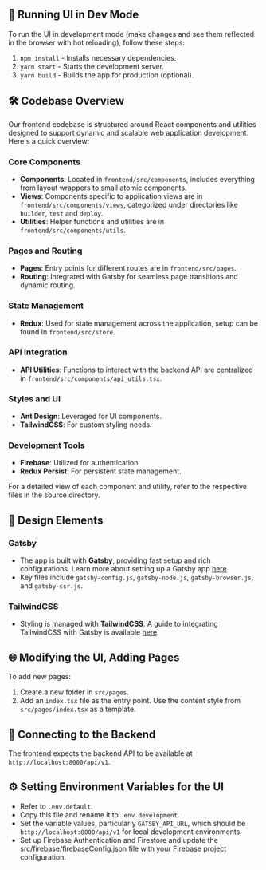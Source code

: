 ## 🚀 Running UI in Dev Mode

To run the UI in development mode (make changes and see them reflected in the browser with hot reloading), follow these steps:

1. `npm install` - Installs necessary dependencies.
2. `yarn start` - Starts the development server.
3. `yarn build` - Builds the app for production (optional).

## 🛠️ Codebase Overview

Our frontend codebase is structured around React components and utilities designed to support dynamic and scalable web application development. Here's a quick overview:

### Core Components
- **Components**: Located in `frontend/src/components`, includes everything from layout wrappers to small atomic components.
- **Views**: Components specific to application views are in `frontend/src/components/views`, categorized under directories like `builder`, `test` and `deploy`.
- **Utilities**: Helper functions and utilities are in `frontend/src/components/utils`.

### Pages and Routing
- **Pages**: Entry points for different routes are in `frontend/src/pages`.
- **Routing**: Integrated with Gatsby for seamless page transitions and dynamic routing.

### State Management
- **Redux**: Used for state management across the application, setup can be found in `frontend/src/store`.

### API Integration
- **API Utilities**: Functions to interact with the backend API are centralized in `frontend/src/components/api_utils.tsx`.

### Styles and UI
- **Ant Design**: Leveraged for UI components.
- **TailwindCSS**: For custom styling needs.

### Development Tools
- **Firebase**: Utilized for authentication.
- **Redux Persist**: For persistent state management.

For a detailed view of each component and utility, refer to the respective files in the source directory.

## 🎨 Design Elements

### Gatsby
- The app is built with **Gatsby**, providing fast setup and rich configurations. Learn more about setting up a Gatsby app [here](https://www.gatsbyjs.com/docs/quick-start/).
- Key files include `gatsby-config.js`, `gatsby-node.js`, `gatsby-browser.js`, and `gatsby-ssr.js`.

### TailwindCSS
- Styling is managed with **TailwindCSS**. A guide to integrating TailwindCSS with Gatsby is available [here](https://tailwindcss.com/docs/guides/gatsby).

## 🌐 Modifying the UI, Adding Pages

To add new pages:
1. Create a new folder in `src/pages`.
2. Add an `index.tsx` file as the entry point. Use the content style from `src/pages/index.tsx` as a template.

## 🔗 Connecting to the Backend

The frontend expects the backend API to be available at `http://localhost:8000/api/v1`.

## ⚙️ Setting Environment Variables for the UI

- Refer to `.env.default`.
- Copy this file and rename it to `.env.development`.
- Set the variable values, particularly `GATSBY_API_URL`, which should be `http://localhost:8000/api/v1` for local development environments.
- Set up Firebase Authentication and Firestore and update the src/firebase/firebaseConfig.json file with your Firebase project configuration.
